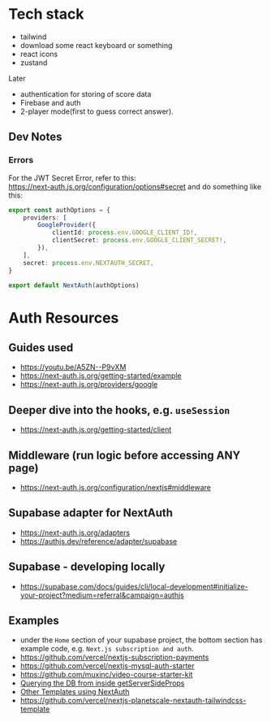 # Tech stack

-   tailwind
-   download some react keyboard or something
-   react icons
-   zustand

Later

-   authentication for storing of score data
-   Firebase and auth
-   2-player mode(first to guess correct answer).

## Dev Notes

### Errors

For the JWT Secret Error, refer to this:  
https://next-auth.js.org/configuration/options#secret
and do something like this:

```ts
export const authOptions = {
    providers: [
        GoogleProvider({
            clientId: process.env.GOOGLE_CLIENT_ID!,
            clientSecret: process.env.GOOGLE_CLIENT_SECRET!,
        }),
    ],
    secret: process.env.NEXTAUTH_SECRET,
}

export default NextAuth(authOptions)
```

# Auth Resources

## Guides used

-   https://youtu.be/A5ZN--P9vXM
-   https://next-auth.js.org/getting-started/example
-   https://next-auth.js.org/providers/google

## Deeper dive into the hooks, e.g. `useSession`

-   https://next-auth.js.org/getting-started/client

## Middleware (run logic before accessing ANY page)

-   https://next-auth.js.org/configuration/nextjs#middleware

## Supabase adapter for NextAuth

-   https://next-auth.js.org/adapters
-   https://authjs.dev/reference/adapter/supabase

## Supabase - developing locally

-   https://supabase.com/docs/guides/cli/local-development#initialize-your-project?medium=referral&campaign=authjs

## Examples

-   under the `Home` section of your supabase project, the bottom section has example code, e.g. `Next.js subscription and auth`.
-   https://github.com/vercel/nextjs-subscription-payments
-   https://github.com/vercel/nextjs-mysql-auth-starter
-   https://github.com/muxinc/video-course-starter-kit
-   [Querying the DB from inside getServerSideProps](https://github.com/muxinc/video-course-starter-kit/blob/main/pages/index.tsx#L32)
-   [Other Templates using NextAuth](https://vercel.com/templates/nextauth.js)
-   https://github.com/vercel/nextjs-planetscale-nextauth-tailwindcss-template
